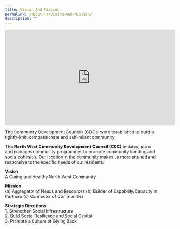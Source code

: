 ```yaml
---
title: Vision And Mission
permalink: /about-us/Vision-And-Mission/
description: ""
---
```

<iframe width="560" height="315" src="https://www.youtube.com/embed/ME1m9REoi54" title="YouTube video player" frameborder="0" allow="accelerometer; autoplay; clipboard-write; encrypted-media; gyroscope; picture-in-picture" allowfullscreen></iframe>

The Community Development Councils (CDCs) were established to build a tightly-knit, compassionate and self-reliant community. 

The **North West Community Development Council (CDC)** initiates, plans and manages community programmes to promote community bonding and social cohesion. Our location in the community makes us more attuned and responsive to the specific needs of our residents.

**Vision**  
A Caring and Healthy North West Community  

**Mission**  
(a) Aggregator of Needs and Resources
(b) Builder of Capability/Capacity in Partners
(c) Connector of Communities

**Strategic Directions**  
1\. Strengthen Social Infrastructure  
2\. Build Social Resilience and Social Capital  
3\. Promote a Culture of Giving Back